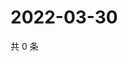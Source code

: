 # 2022-03-30

共 0 条

<!-- BEGIN WEIBO -->
<!-- 最后更新时间 Wed Mar 30 2022 04:15:38 GMT+0800 (China Standard Time) -->

<!-- END WEIBO -->
